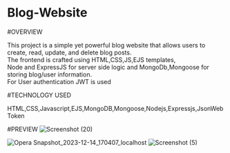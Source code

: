 # Blog-Website

#OVERVIEW<br>

This project is a simple yet powerful blog website that allows users to create, read, update, and delete blog posts.<BR>
The frontend is crafted using HTML,CSS,JS,EJS templates,<BR>
Node and ExpressJS for server side logic and MongoDb,Mongoose for storing blog/user information.<BR>
For User authentication JWT is used 

#TECHNOLOGY USED<BR>

HTML,CSS,Javascript,EJS,MongoDB,Mongoose,Nodejs,Expressjs,JsonWebToken

#PREVIEW
![Screenshot (20)](https://github.com/Anugrah070/Blog-Website/assets/71122669/8943d88a-ebb6-4d59-87db-417fc568d619)

![Opera Snapshot_2023-12-14_170407_localhost](https://github.com/Anugrah070/Blog-Website/assets/71122669/d9abdbdd-959e-41ce-ae9e-89c19dd09527)
![Screenshot (5)](https://github.com/Anugrah070/Blog-Website/assets/71122669/6d134a61-d849-4907-a79f-57386bf90746)
